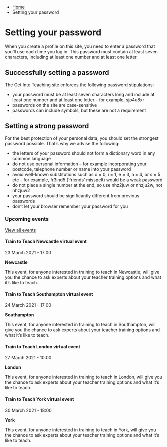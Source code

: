 *   [Home](/)
*   Setting your password

Setting your password
=====================

When you create a profile on this site, you need to enter a password that you’ll use each time you log in. This password must contain at least seven characters, including at least one number and at least one letter.

Successfully setting a password
-------------------------------

The Get Into Teaching site enforces the following password stipulations:

*   your password must be at least seven characters long and include at least one number and at least one letter – for example, sjp4u8xr
*   passwords on the site are case-sensitive
*   passwords can include symbols, but these are not a requirement

Setting a strong password
-------------------------

For the best protection of your personal data, you should set the strongest password possible. That’s why we advise the following:

*   the letters of your password should not form a dictionary word in any common language
*   do not use personal information – for example incorporating your postcode, telephone number or name into your password
*   avoid well-known substitutions such as o = 0, i = 1, e = 3, a = 4, or s = 5 etc – for example, fr3ind5 (‘friends’ misspelt) would be a weak password
*   do not place a single number at the end, so use nhz2juw or nhzju2w, not nhzjuw2
*   your password should be significantly different from previous passwords
*   don’t let your browser remember your password for you

### Upcoming events

[View all events](/teaching-events)

[](/teaching-events/train-to-teach-events/train-to-teach-newcastle-virtual-event-230321)

#### Train to Teach Newcastle virtual event

23 March 2021 - 17:00

**Newcastle**

This event, for anyone interested in training to teach in Newcastle, will give you the chance to ask experts about your teacher training options and what it’s like to teach.

[](/teaching-events/train-to-teach-events/train-to-teach-southampton-virtual-event-240321)

#### Train to Teach Southampton virtual event

24 March 2021 - 17:00

**Southampton**

This event, for anyone interested in training to teach in Southampton, will give you the chance to ask experts about your teacher training options and what it’s like to teach.

[](/teaching-events/train-to-teach-events/train-to-teach-london-virtual-event-270321)

#### Train to Teach London virtual event

27 March 2021 - 10:00

**London**

This event, for anyone interested in training to teach in London, will give you the chance to ask experts about your teacher training options and what it’s like to teach.

[](/teaching-events/train-to-teach-events/train-to-teach-york-virtual-event-300321)

#### Train to Teach York virtual event

30 March 2021 - 18:00

**York**

This event, for anyone interested in training to teach in York, will give you the chance to ask experts about your teacher training options and what it’s like to teach.